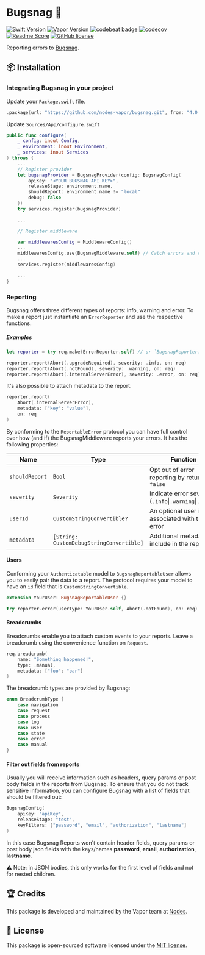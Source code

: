 # Bugsnag 🐛
[![Swift Version](https://img.shields.io/badge/Swift-5.2-brightgreen.svg)](http://swift.org)
[![Vapor Version](https://img.shields.io/badge/Vapor-4-F6CBCA.svg)](http://vapor.codes)
[![codebeat badge](https://codebeat.co/badges/e93cc2d5-7365-4916-bc92-3f6bb39b18f4)](https://codebeat.co/projects/github-com-nodes-vapor-bugsnag-master)
[![codecov](https://codecov.io/gh/nodes-vapor/bugsnag/branch/master/graph/badge.svg)](https://codecov.io/gh/nodes-vapor/bugsnag)
[![Readme Score](http://readme-score-api.herokuapp.com/score.svg?url=https://github.com/nodes-vapor/bugsnag)](http://clayallsopp.github.io/readme-score?url=https://github.com/nodes-vapor/bugsnag)
[![GitHub license](https://img.shields.io/badge/license-MIT-blue.svg)](https://raw.githubusercontent.com/nodes-vapor/bugsnag/master/LICENSE)

Reporting errors to [Bugsnag](https://www.bugsnag.com/).

## 📦 Installation

### Integrating Bugsnag in your project

Update your `Package.swift` file.

```swift
.package(url: "https://github.com/nodes-vapor/bugsnag.git", from: "4.0.0")
```

Update `Sources/App/configure.swift`

```swift
public func configure(
    _ config: inout Config,
    _ environment: inout Environment,
    _ services: inout Services
) throws {
    ...
    // Register provider
    let bugsnagProvider = BugsnagProvider(config: BugsnagConfig(
        apiKey: "<YOUR BUGSNAG API KEY>",
        releaseStage: environment.name,
        shouldReport: environment.name != "local"
        debug: false
    ))
    try services.register(bugsnagProvider)

    ...

    // Register middleware

    var middlewaresConfig = MiddlewareConfig()
    ...
    middlewaresConfig.use(BugsnagMiddleware.self) // Catch errors and report to bugsnag
    ...
    services.register(middlewaresConfig)

    ...
}
```

### Reporting
Bugsnag offers three different types of reports: info, warning and error. To make a report just instantiate an `ErrorReporter` and use the respective functions.

##### Examples
```swift
let reporter = try req.make(ErrorReporter.self) // or `BugsnagReporter.self`

reporter.report(Abort(.upgradeRequired), severity: .info, on: req)
reporter.report(Abort(.notFound), severity: .warning, on: req)
reporter.report(Abort(.internalServerError), severity: .error, on: req) // you can omit the `severity` parameter since `.error` is the default
```

It's also possible to attach metadata to the report.
```swift
reporter.report(
    Abort(.internalServerError),
    metadata: ["key": "value"],
    on: req
)
```

By conforming to the `ReportableError` protocol you can have full control over how (and if) the BugsnagMiddleware reports your errors. It has the following properties:

| Name | Type | Function | Default |
|---|---|---|---|
| `shouldReport` | `Bool` | Opt out of error reporting by returning `false` | `true` |
| `severity` | `Severity` | Indicate error severity (`.info`\|`.warning`\|`.error`) | `.error` |
| `userId` | `CustomStringConvertible?` | An optional user id associated with the error | `nil` |
| `metadata` | `[String: CustomDebugStringConvertible]` | Additional metadata to include in the report | `[:]` |

#### Users
Conforming your `Authenticatable` model to `BugsnagReportableUser` allows you to easily pair the data to a report. The protocol requires your model to have an `id` field that is `CustomStringConvertible`.

```swift
extension YourUser: BugsnagReportableUser {}

try reporter.error(userType: YourUser.self, Abort(.notFound), on: req)
```

#### Breadcrumbs
Breadcrumbs enable you to attach custom events to your reports. Leave a breadcrumb using the convenience function on `Request`.

```swift
req.breadcrumb(
    name: "Something happened!",
    type: .manual,
    metadata: ["foo": "bar"]
)
```

The breadcrumb types are provided by Bugsnag:
```swift
enum BreadcrumbType {
    case navigation
    case request
    case process
    case log
    case user
    case state
    case error
    case manual
}
```

#### Filter out fields from reports
Usually you will receive information such as headers, query params or post body fields in the reports from Bugsnag. To ensure that you do not track sensitive information, you can configure Bugsnag with a list of fields that should be filtered out:

```swift
BugsnagConfig(
    apiKey: "apiKey",
    releaseStage: "test",
    keyFilters: ["password", "email", "authorization", "lastname"]
)
```
In this case Bugsnag Reports won't contain header fields, query params or post body json fields with the keys/names **password**, **email**, **authorization**, **lastname**.

⚠️ Note: in JSON bodies, this only works for the first level of fields and not for nested children.

## 🏆 Credits

This package is developed and maintained by the Vapor team at [Nodes](https://www.nodesagency.com).

## 📄 License

This package is open-sourced software licensed under the [MIT license](http://opensource.org/licenses/MIT).
